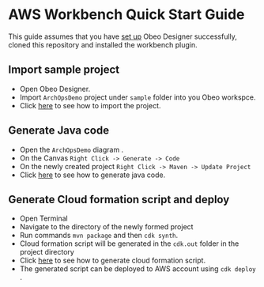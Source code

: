 

# AWS Workbench Quick Start Guide

This guide assumes that you have [set up](../README.md#installation) Obeo Designer successfully, cloned this repository and installed the workbench plugin. 


## Import sample project 

- Open Obeo Designer.
- Import ```ArchOpsDemo``` project under ```sample``` folder into you Obeo workspce. 
- Click [here](../images/getting-started-images/import-project.gif) to see how to import the project. 

## Generate Java code 

- Open the ```ArchOpsDemo``` diagram .
- On the Canvas ```Right Click -> Generate -> Code ```
- On the newly created project ```Right Click -> Maven -> Update Project```
- Click [here](../images/getting-started-images/export-code.gif) to see how to generate java code.

## Generate Cloud formation script and deploy

- Open Terminal 
- Navigate to the directory of the newly formed project
- Run commands ```mvn package``` and then ```cdk synth```. 
- Cloud formation script will be generated in the ```cdk.out``` folder in the project directory
- Click [here](../images/getting-started-images/generate-cf.gif) to see how to generate cloud formation script.
- The generated script can be deployed to AWS account using ```cdk deploy``` . 
       




